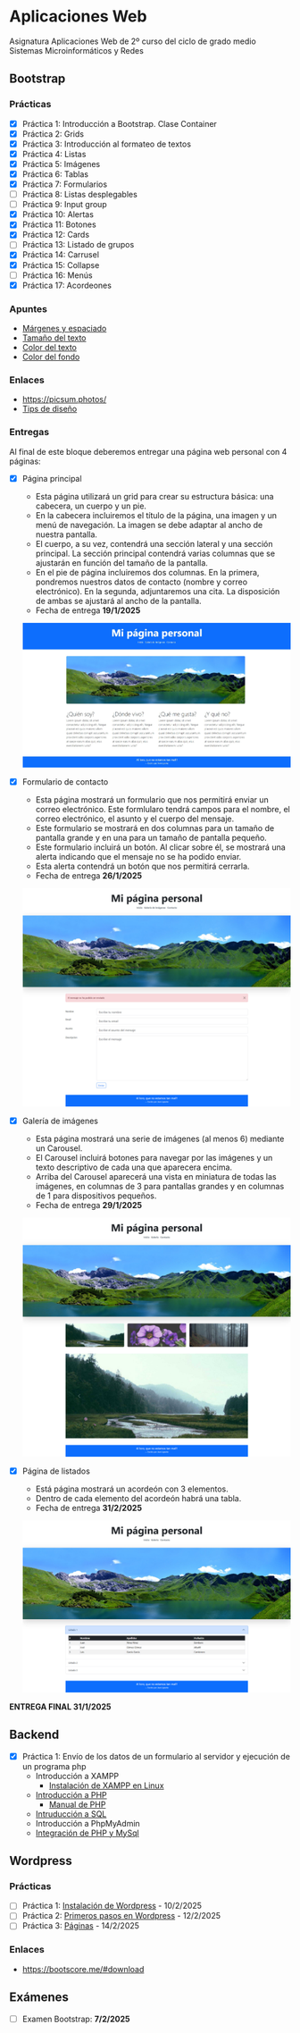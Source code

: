 # Aplicaciones Web
Asignatura Aplicaciones Web de 2º curso del ciclo de grado medio Sistemas Microinformáticos y Redes

## Bootstrap

### Prácticas

- [X] Práctica 1: Introducción a Bootstrap. Clase Container
- [X] Práctica 2: Grids
- [X] Práctica 3: Introducción al formateo de textos
- [X] Práctica 4: Listas
- [X] Práctica 5: Imágenes
- [X] Práctica 6: Tablas
- [X] Práctica 7: Formularios
- [ ] Práctica 8: Listas desplegables
- [ ] Práctica 9: Input group
- [X] Práctica 10: Alertas
- [X] Práctica 11: Botones
- [X] Práctica 12: Cards
- [ ] Práctica 13: Listado de grupos
- [X] Práctica 14: Carrusel
- [X] Práctica 15: Collapse
- [ ] Práctica 16: Menús
- [X] Práctica 17: Acordeones

### Apuntes

- [Márgenes y espaciado](MARGENES.md)
- [Tamaño del texto](TEXTO.md)
- [Color del texto](TEXTO2.md)
- [Color del fondo](COLOR_DE_FONDO.md)

### Enlaces

- https://picsum.photos/
- [Tips de diseño](https://www.youtube.com/watch?v=n189TdfbQIA)

### Entregas

Al final de este bloque deberemos entregar una página web personal con 4 páginas:

- [X] Página principal
  - Esta página utilizará un grid para crear su estructura básica: una cabecera, un cuerpo y un pie.
  - En la cabecera incluiremos el título de la página, una imagen y un menú de navegación. La imagen se debe adaptar al ancho de nuestra pantalla.
  - El cuerpo, a su vez, contendrá una sección lateral y una sección principal. La sección principal contendrá varias columnas que se ajustarán en función del tamaño de la pantalla.	  
  - En el pie de página incluiremos dos columnas. En la primera, pondremos nuestros datos de contacto (nombre y correo electrónico). En la segunda, adjuntaremos una cita. La disposición de ambas se ajustará al ancho de la pantalla.
  - Fecha de entrega **19/1/2025**
  
  ![Página principal](PAGINA_PRINCIPAL.jpg)
  
- [X] Formulario de contacto
  - Esta página mostrará un formulario que nos permitirá enviar un correo electrónico. Este formlularo tendrá campos para el nombre, el correo electrónico, el asunto y el cuerpo del mensaje.
  - Este formulario se mostrará en dos columnas para un tamaño de pantalla grande y en una para un tamaño de pantalla pequeño.
  - Este formulario incluirá un botón. Al clicar sobre él, se mostrará una alerta indicando que el mensaje no se ha podido enviar.
  - Esta alerta contendrá un botón que nos permitirá cerrarla.
  - Fecha de entrega **26/1/2025**
	
  ![Página principal](PAGINA_CONTACTO.jpg)
  
- [X] Galería de imágenes
  - Esta página mostrará una serie de imágenes (al menos 6) mediante un Carousel.
  - El Carousel incluirá botones para navegar por las imágenes y un texto descriptivo de cada una que aparecera encima.
  - Arriba del Carousel aparecerá una vista en miniatura de todas las imágenes, en columnas de 3 para pantallas grandes y en columnas de 1 para dispositivos pequeños.
  - Fecha de entrega **29/1/2025**
  
   ![Página principal](PAGINA_GALERIA.jpg)
   
- [X] Página de listados
  - Está página mostrará un acordeón con 3 elementos.
  - Dentro de cada elemento del acordeón habrá una tabla.
  - Fecha de entrega **31/2/2025**
  
  ![Página principal](PAGINA_LISTADOS.jpg)
  
**ENTREGA FINAL 31/1/2025**

## Backend

- [X] Práctica 1: Envío de los datos de un formulario al servidor y ejecución de un programa php
  - Introducción a XAMPP
    - [Instalación de XAMPP en Linux](https://www.geeksforgeeks.org/how-to-install-xampp-in-linux/)
  - [Introducción a PHP](PHP.md)
    - [Manual de PHP](https://www.php.net/manual/es/)
  - [Intruducción a SQL](SQL.md)
  - Introducción a PhpMyAdmin
  - [Integración de PHP y MySql](PHP+SQL.md)

## Wordpress

### Prácticas

- [ ] Práctica 1: [Instalación de Wordpress](WORDPRESS-INSTALACION.md) - 10/2/2025
- [ ] Práctica 2: [Primeros pasos en Wordpress](WORDPRESS-PRIMEROSPASOS.md) - 12/2/2025
- [ ] Práctica 3: [Páginas](WORDPRESS-PAGINAS.md) - 14/2/2025

### Enlaces

- https://bootscore.me/#download

## Exámenes

- [ ] Examen Bootstrap: **7/2/2025**